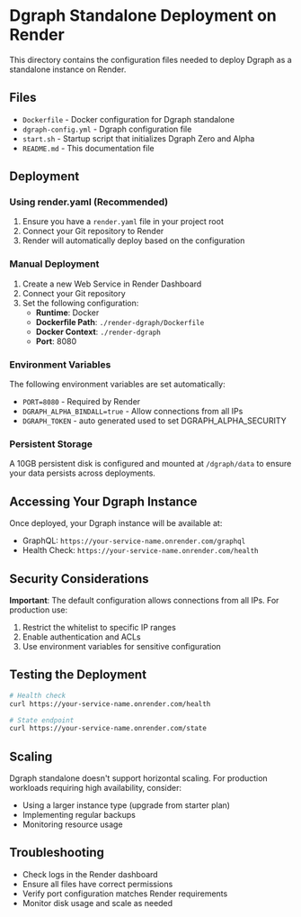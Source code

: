 # Dgraph Standalone Deployment on Render

This directory contains the configuration files needed to deploy Dgraph as a standalone instance on Render.

## Files

- `Dockerfile` - Docker configuration for Dgraph standalone
- `dgraph-config.yml` - Dgraph configuration file
- `start.sh` - Startup script that initializes Dgraph Zero and Alpha
- `README.md` - This documentation file

## Deployment

### Using render.yaml (Recommended)

1. Ensure you have a `render.yaml` file in your project root
2. Connect your Git repository to Render
3. Render will automatically deploy based on the configuration

### Manual Deployment

1. Create a new Web Service in Render Dashboard
2. Connect your Git repository
3. Set the following configuration:
   - **Runtime**: Docker
   - **Dockerfile Path**: `./render-dgraph/Dockerfile`
   - **Docker Context**: `./render-dgraph`
   - **Port**: 8080

### Environment Variables

The following environment variables are set automatically:
- `PORT=8080` - Required by Render
- `DGRAPH_ALPHA_BINDALL=true` - Allow connections from all IPs
- `DGRAPH_TOKEN` - auto generated used to set DGRAPH_ALPHA_SECURITY 

### Persistent Storage

A 10GB persistent disk is configured and mounted at `/dgraph/data` to ensure your data persists across deployments.

## Accessing Your Dgraph Instance

Once deployed, your Dgraph instance will be available at:
- GraphQL: `https://your-service-name.onrender.com/graphql`
- Health Check: `https://your-service-name.onrender.com/health`

## Security Considerations

**Important**: The default configuration allows connections from all IPs. For production use:

1. Restrict the whitelist to specific IP ranges
2. Enable authentication and ACLs
3. Use environment variables for sensitive configuration

## Testing the Deployment

```bash
# Health check
curl https://your-service-name.onrender.com/health

# State endpoint
curl https://your-service-name.onrender.com/state
```

## Scaling

Dgraph standalone doesn't support horizontal scaling. For production workloads requiring high availability, consider:
- Using a larger instance type (upgrade from starter plan)
- Implementing regular backups
- Monitoring resource usage

## Troubleshooting

- Check logs in the Render dashboard
- Ensure all files have correct permissions
- Verify port configuration matches Render requirements
- Monitor disk usage and scale as needed
